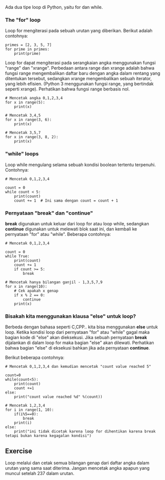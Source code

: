 Ada dua tipe loop di Python, yaitu for dan while.

### The "for" loop

Loop for mengiterasi pada sebuah urutan yang diberikan. Berikut adalah contohnya:

    primes = [2, 3, 5, 7]
    for prime in primes:
        print(prime)

Loop for dapat mengiterasi pada serangkaian angka menggunakan fungsi "range" dan "xrange". Perbedaan antara range dan xrange adalah bahwa fungsi range mengembalikan daftar baru dengan angka dalam rentang yang ditentukan tersebut, sedangkan xrange mengembalikan sebuah iterator, yang lebih efisien. (Python 3 menggunakan fungsi range, yang bertindak seperti xrange). Perhatikan bahwa fungsi range berbasis nol.

    # Mencetak angka 0,1,2,3,4
    for x in range(5):
        print(x)

    # Mencetak 3,4,5
    for x in range(3, 6):
        print(x)

    # Mencetak 3,5,7
    for x in range(3, 8, 2):
        print(x)

### "while" loops

Loop while mengulang selama sebuah kondisi boolean tertentu terpenuhi. Contohnya:

    # Mencetak 0,1,2,3,4

    count = 0
    while count < 5:
        print(count)
        count += 1  # Ini sama dengan count = count + 1

### Pernyataan "break" dan "continue"

**break** digunakan untuk keluar dari loop for atau loop while, sedangkan **continue** digunakan untuk melewati blok saat ini, dan kembali ke pernyataan "for" atau "while". Beberapa contohnya:

    # Mencetak 0,1,2,3,4

    count = 0
    while True:
        print(count)
        count += 1
        if count >= 5:
            break

    # Mencetak hanya bilangan ganjil - 1,3,5,7,9
    for x in range(10):
        # Cek apakah x genap
        if x % 2 == 0:
            continue
        print(x)

### Bisakah kita menggunakan klausa "else" untuk loop?

Berbeda dengan bahasa seperti C,CPP.. kita bisa menggunakan **else** untuk loop. Ketika kondisi loop dari pernyataan "for" atau "while" gagal maka bagian kode di "else" akan dieksekusi. Jika sebuah pernyataan **break** dijalankan di dalam loop for maka bagian "else" akan dilewati.
Perhatikan bahwa bagian "else" di eksekusi bahkan jika ada pernyataan **continue**.

Berikut beberapa contohnya:

    # Mencetak 0,1,2,3,4 dan kemudian mencetak "count value reached 5"

    count=0
    while(count<5):
        print(count)
        count +=1
    else:
        print("count value reached %d" %(count))

    # Mencetak 1,2,3,4
    for i in range(1, 10):
        if(i%5==0):
            break
        print(i)
    else:
        print("ini tidak dicetak karena loop for dihentikan karena break tetapi bukan karena kegagalan kondisi")


Exercise
--------

Loop melalui dan cetak semua bilangan genap dari daftar angka dalam urutan yang sama saat diterima. Jangan mencetak angka apapun yang muncul setelah 237 dalam urutan.